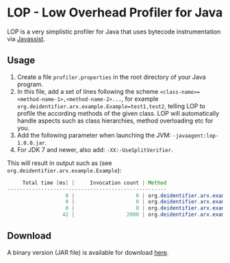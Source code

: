 LOP - Low Overhead Profiler for Java
====
 
LOP is a very simplistic profiler for Java that uses bytecode instrumentation via 
[Javassist](http://www.csg.ci.i.u-tokyo.ac.jp/~chiba/javassist/). 

Usage
------

1. Create a file `profiler.properties` in the root directory of your Java program.
2. In this file, add a set of lines following the scheme `<class-name>=<method-name-1>,<method-name-2>...`, for
example `org.deidentifier.arx.example.Example=test1,test2`, telling LOP to profile the according methods of the
given class. LOP will automatically handle aspects such as class hierarchies, method overloading etc for you.
3. Add the following parameter when launching the JVM: `-javaagent:lop-1.0.0.jar`.
4. For JDK 7 and newer, also add: `-XX:-UseSplitVerifier`.

This will result in output such as (see `org.deidentifier.arx.example.Example`):

```Java
     Total time [ms] |     Invocation count | Method 
----------------------------------------------------
                   0 |                    0 | org.deidentifier.arx.example.Example.test1() 
                   0 |                    0 | org.deidentifier.arx.example.Example.test1(int) 
                   0 |                    0 | org.deidentifier.arx.example.Example.test1(int,String) 
                  42 |                 2000 | org.deidentifier.arx.example.Example.test2() 
```
 
Download
------
A binary version (JAR file) is available for download [here](https://rawgithub.com/arx-deidentifier/lop/master/jars/lop-1.0.0.jar).
